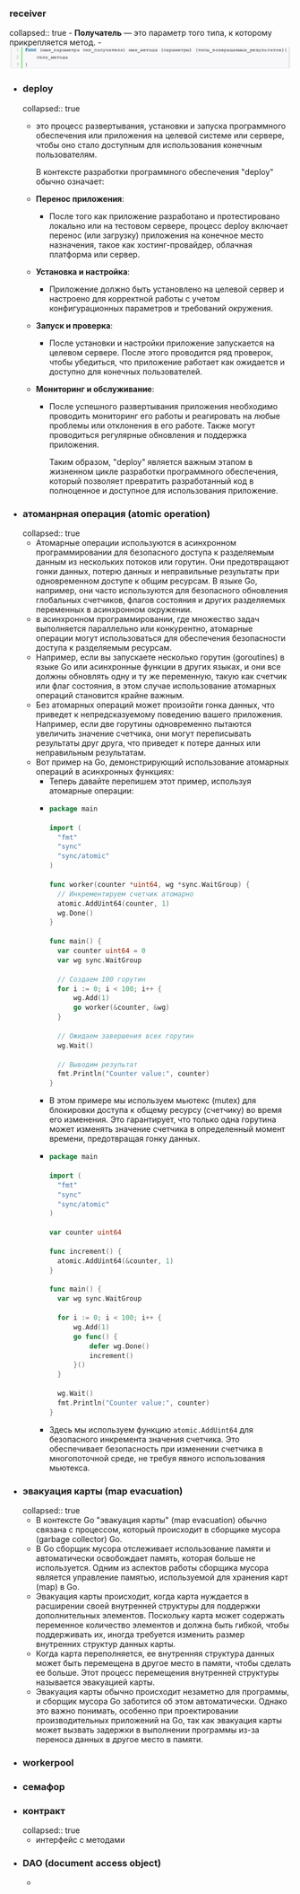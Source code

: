 ### receiver
collapsed:: true
	- **Получатель** — это параметр того типа, к которому прикрепляется метод.
	- ![image.png](../assets/image_1718126831143_0.png)
- ### deploy
  collapsed:: true
	- это процесс развертывания, установки и запуска программного обеспечения или приложения на целевой системе или сервере, чтобы оно стало доступным для использования конечным пользователям.
	  
	  В контексте разработки программного обеспечения "deploy" обычно означает:
	- **Перенос приложения**:
		- После того как приложение разработано и протестировано локально или на тестовом сервере, процесс deploy включает перенос (или загрузку) приложения на конечное место назначения, такое как хостинг-провайдер, облачная платформа или сервер.
	- **Установка и настройка**:
		- Приложение должно быть установлено на целевой сервер и настроено для корректной работы с учетом конфигурационных параметров и требований окружения.
	- **Запуск и проверка**:
		- После установки и настройки приложение запускается на целевом сервере. После этого проводится ряд проверок, чтобы убедиться, что приложение работает как ожидается и доступно для конечных пользователей.
	- **Мониторинг и обслуживание**:
		- После успешного развертывания приложения необходимо проводить мониторинг его работы и реагировать на любые проблемы или отклонения в его работе. Также могут проводиться регулярные обновления и поддержка приложения.
		  
		  Таким образом, "deploy" является важным этапом в жизненном цикле разработки программного обеспечения, который позволяет превратить разработанный код в полноценное и доступное для использования приложение.
- ### атоманрная операция (atomic operation)
  collapsed:: true
	- Атомарные операции используются в асинхронном программировании для безопасного доступа к разделяемым данным из нескольких потоков или горутин. Они предотвращают гонки данных, потерю данных и неправильные результаты при одновременном доступе к общим ресурсам. В языке Go, например, они часто используются для безопасного обновления глобальных счетчиков, флагов состояния и других разделяемых переменных в асинхронном окружении.
	- в асинхронном программировании, где множество задач выполняется параллельно или конкурентно, атомарные операции могут использоваться для обеспечения безопасности доступа к разделяемым ресурсам.
	- Например, если вы запускаете несколько горутин (goroutines) в языке Go или асинхронные функции в других языках, и они все должны обновлять одну и ту же переменную, такую как счетчик или флаг состояния, в этом случае использование атомарных операций становится крайне важным.
	- Без атомарных операций может произойти гонка данных, что приведет к непредсказуемому поведению вашего приложения. Например, если две горутины одновременно пытаются увеличить значение счетчика, они могут переписывать результаты друг друга, что приведет к потере данных или неправильным результатам.
	- Вот пример на Go, демонстрирующий использование атомарных операций в асинхронных функциях:
		- Теперь давайте перепишем этот пример, используя атомарные операции:
		- ```go
		  package main
		  
		  import (
		  	"fmt"
		  	"sync"
		  	"sync/atomic"
		  )
		  
		  func worker(counter *uint64, wg *sync.WaitGroup) {
		  	// Инкрементируем счетчик атомарно
		  	atomic.AddUint64(counter, 1)
		  	wg.Done()
		  }
		  
		  func main() {
		  	var counter uint64 = 0
		  	var wg sync.WaitGroup
		  
		  	// Создаем 100 горутин
		  	for i := 0; i < 100; i++ {
		  		wg.Add(1)
		  		go worker(&counter, &wg)
		  	}
		  
		  	// Ожидаем завершения всех горутин
		  	wg.Wait()
		  
		  	// Выводим результат
		  	fmt.Println("Counter value:", counter)
		  }
		  ```
		- В этом примере мы используем мьютекс (mutex) для блокировки доступа к общему ресурсу (счетчику) во время его изменения. Это гарантирует, что только одна горутина может изменять значение счетчика в определенный момент времени, предотвращая гонку данных.
		- ```go
		  package main
		  
		  import (
		  	"fmt"
		  	"sync"
		  	"sync/atomic"
		  )
		  
		  var counter uint64
		  
		  func increment() {
		  	atomic.AddUint64(&counter, 1)
		  }
		  
		  func main() {
		  	var wg sync.WaitGroup
		  
		  	for i := 0; i < 100; i++ {
		  		wg.Add(1)
		  		go func() {
		  			defer wg.Done()
		  			increment()
		  		}()
		  	}
		  
		  	wg.Wait()
		  	fmt.Println("Counter value:", counter)
		  }
		  
		  ```
		- Здесь мы используем функцию `atomic.AddUint64` для безопасного инкремента значения счетчика. Это обеспечивает безопасность при изменении счетчика в многопоточной среде, не требуя явного использования мьютекса.
- ###  эвакуация карты (map evacuation)
  collapsed:: true
	- В контексте Go "эвакуация карты" (map evacuation) обычно связана с процессом, который происходит в сборщике мусора (garbage collector) Go.
	- В Go сборщик мусора отслеживает использование памяти и автоматически освобождает память, которая больше не используется. Одним из аспектов работы сборщика мусора является управление памятью, используемой для хранения карт (map) в Go.
	- Эвакуация карты происходит, когда карта нуждается в расширении своей внутренней структуры для поддержки дополнительных элементов. Поскольку карта может содержать переменное количество элементов и должна быть гибкой, чтобы поддерживать их, иногда требуется изменить размер внутренних структур данных карты.
	- Когда карта переполняется, ее внутренняя структура данных может быть перемещена в другое место в памяти, чтобы сделать ее больше. Этот процесс перемещения внутренней структуры называется эвакуацией карты.
	- Эвакуация карты обычно происходит незаметно для программы, и сборщик мусора Go заботится об этом автоматически. Однако это важно понимать, особенно при проектировании производительных приложений на Go, так как эвакуация карты может вызвать задержки в выполнении программы из-за переноса данных в другое место в памяти.
- ### workerpool
- ### семафор
- ### контракт
  collapsed:: true
	- интерфейс с методами
- ### DAO (document access object)
	-
